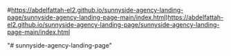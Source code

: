 #https://abdelfattah-el2.github.io/sunnyside-agency-landing-page/sunnyside-agency-landing-page-main/index.html)https://abdelfattah-el2.github.io/sunnyside-agency-landing-page/sunnyside-agency-landing-page-main/index.html

"# sunnyside-agency-landing-page" 
